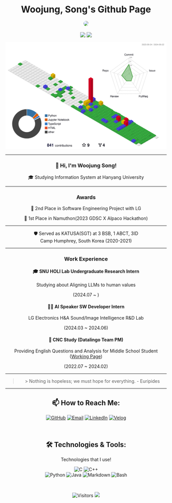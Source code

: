 
<h1 align="center">Woojung, Song's Github Page</h1>
<p align="center">
  <img src="[(https://avatars.githubusercontent.com/u/105193807?s=96&v=4)" width="150" style="border-radius: 50%;">
</p>
<p align="center">
  <img align='center' src="http://mazandi.herokuapp.com/api?handle=opusdeisong&theme=cold">
  <img align='center' src="http://mazassumnida.wtf/api/v2/generate_badge?boj=opusdeisong">
</p>
<p align="center">
<!--   <img src="https://github-readme-streak-stats.herokuapp.com?user=opusdeisong&theme=vue&hide_border=true&locale=en&date_format=M%20j%5B%2C%20Y%5D" width = "600"> -->

  ![](./profile-3d-contrib/profile-gitblock.svg)
  
</p>

<div align="center">   
  <hr>
  <h3>👋 Hi, I'm Woojung Song!</h3>
  <p>🎓 Studying Information System at Hanyang University</p>
  <hr>
  <h3>Awards</h3>
  <p>🥈 2nd Place in Software Engineering Project with LG</p>
  <p>🥇 1st Place in Namuthon(2023 GDSC X Alpaco Hackathon)</p>
  <hr>
  <p>🛡️ Served as KATUSA(SGT) at 3 BSB, 1 ABCT, 3ID <br>
    Camp Humphrey, South Korea (2020-2021)</p>
    <hr>

   <h3>Work Experience</h3> 
    <h4>🎓 SNU HOLI Lab Undergraduate Research Intern </h4>
    <p>Studying about Aligning LLMs to human values</p>
    <p>(2024.07 ~ )</p>
    <h4>👨‍💻 AI Speaker SW Developer Intern </h4>
    <p>LG Electronics H&A Sound/Image Intelligence R&D Lab</p>
    <p>(2024.03 ~ 2024.06)</p>
    <h4>🤝 CNC Study (Datalingo Team PM) </h4>
    <p>Providing English Questions and Analysis for Middle School Student (<a href="https://www.cncscore.com/">Working Page</a>)</p>  
    <p>(2022.07 ~ 2024.02)</p>
     <hr>
  <blockquote>
> Nothing is hopeless; we must hope for everything. - Euripides
  </blockquote>
  <hr>
  <h2 align="center">📫 How to Reach Me:</h2>
<p align="center">
  <a href="https://github.com/opusdeisong" target="_blank"><img alt="GitHub" src="https://img.shields.io/badge/GitHub-100000?style=for-the-badge&logo=github&logoColor=white" /></a>
  <a href="mailto:opusdeisong@gmail.com" target="_blank"><img alt="Email" src="https://img.shields.io/badge/Email-D14836?style=for-the-badge&logo=gmail&logoColor=white" /></a>
  <a href="https://www.linkedin.com/in/opusdeisong//" target="_blank"><img alt="LinkedIn" src="https://img.shields.io/badge/LinkedIn-0077B5?style=for-the-badge&logo=linkedin&logoColor=white" /></a>
  <a href="https://velog.io/@qui_procedit" target="_blank"><img alt="Velog" src="https://img.shields.io/badge/Velog-20C997?style=for-the-badge&logo=velog&logoColor=white" /></a>
</p>

  <br>
  <h2>🛠️ Technologies & Tools:</h2>
  <p>Technologies that I use!</p>
  <img src="https://img.shields.io/badge/C-A8B9CC?style=for-the-badge&logo=c&logoColor=black" alt="C" />
  <img src="https://img.shields.io/badge/C%2B%2B-00599C?style=for-the-badge&logo=cplusplus&logoColor=white" alt="C++" /><br>
  <img src="https://img.shields.io/badge/Python-3776AB?style=for-the-badge&logo=python&logoColor=white" alt="Python" />
  <img src="https://img.shields.io/badge/Java-ED8B00?style=for-the-badge&logo=java&logoColor=white" alt="Java" />
  <img src="https://img.shields.io/badge/Markdown-000000?style=for-the-badge&logo=markdown&logoColor=white" alt="Markdown" />
  <img src="https://img.shields.io/badge/Bash-4EAA25?style=for-the-badge&logo=gnu-bash&logoColor=white" alt="Bash" />
</div>
<p>&nbsp;</p>
<p align="center">
  <img src="https://komarev.com/ghpvc/?username=opusdeisong&color=blue&style=flat-square" alt="Visitors">
  <img src="https://hits.seeyoufarm.com/api/count/incr/badge.svg?url=https%3A%2F%2Fgithub.com%2Fopusdeisong&count_bg=%2379C83D&title_bg=%23555555&icon=&icon_color=%23E7E7E7&title=hits&edge_flat=false">
</p>

